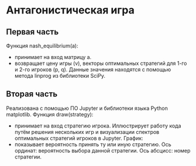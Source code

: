 # Антагонистическая игра
## Первая часть
  Функция nash_equilibrium(a):
  - принимает на вход матрицу а.
  - возвращает цену игры (v), векторы оптимальных стратегий для 1-го и 2-го игроков (p, q). Данные значения находятся с помощью метода linprog из библиотеки SciPy.
## Вторая часть
  Реализована с помощью ПО Jupyter и библиотеки языка Python matplotlib.
  Функция draw(strategy):
  - принимает на вход стратегию игрока.
  Иллюстрирует работу кода путём решения нескольких игр и визуализации спектров оптимальных стратегий игроков в Jupyter.
  График:
  - показывает вероятность принять ту или иную стратегию.
  Ось ординат: вероятность выбора данной стратегии.
  Ось абсцисс: номер стратегии.
